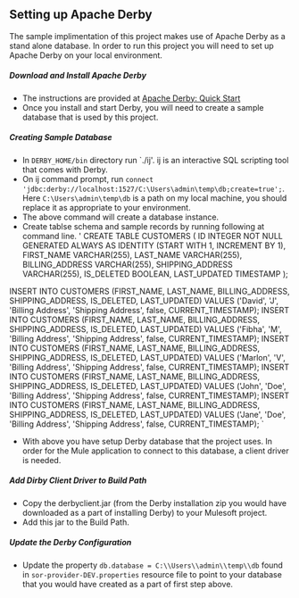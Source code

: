 **Setting up Apache Derby**
---
The sample implimentation of this project makes use of Apache Derby as a stand alone database. In order to run this project you will need to set up Apache Derby on your local environment.

##### Download and Install Apache Derby

  - The instructions are provided at [Apache Derby: Quick Start](https://db.apache.org/derby/quick_start.html)
  - Once you install and start Derby, you will need to create a sample database that is used by this project.

##### Creating Sample Database

  - In `DERBY_HOME/bin` directory run `./ij'. ij is an interactive SQL scripting tool that comes with Derby.
  - On ij command prompt, run `connect 'jdbc:derby://localhost:1527/C:\Users\admin\temp\db;create=true';`. Here `C:\Users\admin\temp\db` is a path on my local machine, you should replace it as appropriate to your environment.
  - The above command will create a database instance.
  - Create tablse schema and sample records by running following at command line.
  ' CREATE TABLE CUSTOMERS (
    ID INTEGER NOT NULL GENERATED ALWAYS AS IDENTITY (START WITH 1, INCREMENT BY 1),
    FIRST_NAME VARCHAR(255),
    LAST_NAME VARCHAR(255),
    BILLING_ADDRESS VARCHAR(255),
    SHIPPING_ADDRESS VARCHAR(255),
    IS_DELETED BOOLEAN,
	LAST_UPDATED TIMESTAMP
);

INSERT INTO CUSTOMERS (FIRST_NAME, LAST_NAME, BILLING_ADDRESS, SHIPPING_ADDRESS, IS_DELETED, LAST_UPDATED) VALUES ('David', 'J', 'Billing Address', 'Shipping Address', false, CURRENT_TIMESTAMP);
INSERT INTO CUSTOMERS (FIRST_NAME, LAST_NAME, BILLING_ADDRESS, SHIPPING_ADDRESS, IS_DELETED, LAST_UPDATED) VALUES ('Fibha', 'M', 'Billing Address', 'Shipping Address', false, CURRENT_TIMESTAMP);
INSERT INTO CUSTOMERS (FIRST_NAME, LAST_NAME, BILLING_ADDRESS, SHIPPING_ADDRESS, IS_DELETED, LAST_UPDATED) VALUES ('Marlon', 'V', 'Billing Address', 'Shipping Address', false, CURRENT_TIMESTAMP);
INSERT INTO CUSTOMERS (FIRST_NAME, LAST_NAME, BILLING_ADDRESS, SHIPPING_ADDRESS, IS_DELETED, LAST_UPDATED) VALUES ('John', 'Doe', 'Billing Address', 'Shipping Address', false, CURRENT_TIMESTAMP);
INSERT INTO CUSTOMERS (FIRST_NAME, LAST_NAME, BILLING_ADDRESS, SHIPPING_ADDRESS, IS_DELETED, LAST_UPDATED) VALUES ('Jane', 'Doe', 'Billing Address', 'Shipping Address', false, CURRENT_TIMESTAMP); `

  - With above you have setup Derby database that the project uses. In order for the Mule application to connect to this database, a client driver is needed.

##### Add Dirby Client Driver to Build Path

  - Copy the derbyclient.jar (from the Derby installation zip you would have downloaded as a part of installing Derby) to your Mulesoft project.
  - Add this jar to the Build Path.
  
##### Update the Derby Configuration

  - Update the property `db.database = C:\\Users\\admin\\temp\\db` found in `sor-provider-DEV.properties` resource file to point to your database that you would have created as a part of first step above.